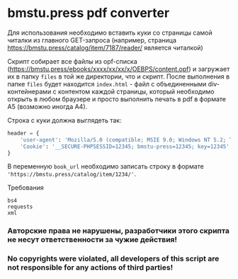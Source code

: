 # bmstu.press pdf converter

Для использования необходимо вставить куки со страницы самой читалки из главного GET-запроса (например, страница https://bmstu.press/catalog/item/7187/reader/ является читалкой)


Скрипт собирает все файлы из opf-списка (https://bmstu.press/ebooks/xxxx/xx/xx/x/OEBPS/content.opf) и загружает их в папку `files` в той же директории, что и скрипт. После выполнения в папке `files` будет находится `index.html` - файл с объединенными div-контейнерами с контентом каждой страницы, который необходимо открыть в любом браузере и просто выполнить печать в pdf в формате А5 (возможно иногда А4).

Строка с куки должна выглядеть так: 
```python
header = {
    'user-agent': 'Mozilla/5.0 (compatible; MSIE 9.0; Windows NT 5.2; Trident/5.0)',
    'Cookie': '__SECURE-PHPSESSID=12345; bmstu-press=12345; key=12345'
}
```

В переменную `book_url` необходимо записать строку в формате `'https://bmstu.press/catalog/item/1234/'`. 

Требования
```
bs4
requests
xml
```

### Авторские права не нарушены, разработчики этого скрипта не несут ответственности за чужие действия!

### No copyrights were violated, all developers of this script are not responsible for any actions of third parties!
